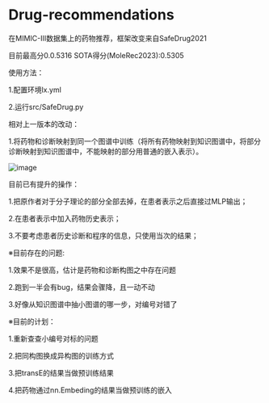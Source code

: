 # Drug-recommendations

在MIMIC-III数据集上的药物推荐，框架改变来自SafeDrug2021

目前最高分0.0.5316  SOTA得分(MoleRec2023):0.5305

使用方法：

1.配置环境lx.yml

2.运行src/SafeDrug.py

相对上一版本的改动：

1.将药物和诊断映射到同一个图谱中训练（将所有药物映射到知识图谱中，将部分诊断映射到知识图谱中，不能映射的部分用普通的嵌入表示）。

![image](https://github.com/lixiang-222/Drug-recommendations/assets/98081667/2a954f5e-3709-4794-a77c-ecd9a3e8b32d)



目前已有提升的操作：

1.把原作者对于分子理论的部分全部去掉，在患者表示之后直接过MLP输出；

2.在患者表示中加入药物历史表示；

3.不要考虑患者历史诊断和程序的信息，只使用当次的结果；


※目前存在的问题:

1.效果不是很高，估计是药物和诊断构图之中存在问题

2.跑到一半会有bug，结果会骤降，且一动不动

3.好像从知识图谱中抽小图谱的哪一步，对编号对错了


※目前的计划：

1.重新查查小编号对标的问题

2.把同构图换成异构图的训练方式

3.把transE的结果当做预训练结果

4.把药物通过nn.Embeding的结果当做预训练的嵌入
